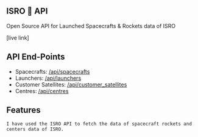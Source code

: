 ## ISRO 🚀 API

Open Source API for Launched Spacecrafts & Rockets data of ISRO

[live link]

## API End-Points

- Spacecrafts: [/api/spacecrafts](https://isro.vercel.app/api/spacecrafts)
- Launchers: [/api/launchers](https://isro.vercel.app/api/launchers)
- Customer Satellites: [/api/customer_satellites](https://isro.vercel.app/api/customer_satellites)
- Centres: [/api/centres](https://isro.vercel.app/api/centres)

## Features
```
I have used the ISRO API to fetch the data of spacecraft rockets and centers data of ISRO.
```